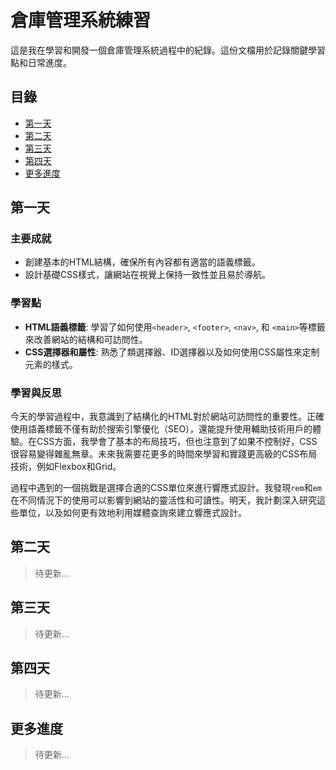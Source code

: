 # 倉庫管理系統練習

這是我在學習和開發一個倉庫管理系統過程中的紀錄。這份文檔用於記錄關鍵學習點和日常進度。

## 目錄

- [第一天](#第一天)
- [第二天](#第二天)
- [第三天](#第三天)
- [第四天](#第四天)
- [更多進度](#更多進度)

## 第一天

### 主要成就

- 創建基本的HTML結構，確保所有內容都有適當的語義標籤。
- 設計基礎CSS樣式，讓網站在視覺上保持一致性並且易於導航。

### 學習點

- **HTML語義標籤**: 學習了如何使用`<header>`, `<footer>`, `<nav>`, 和 `<main>`等標籤來改善網站的結構和可訪問性。
- **CSS選擇器和屬性**: 熟悉了類選擇器、ID選擇器以及如何使用CSS屬性來定制元素的樣式。

### 學習與反思

今天的學習過程中，我意識到了結構化的HTML對於網站可訪問性的重要性。正確使用語義標籤不僅有助於搜索引擎優化（SEO），還能提升使用輔助技術用戶的體驗。在CSS方面，我學會了基本的布局技巧，但也注意到了如果不控制好，CSS很容易變得雜亂無章。未來我需要花更多的時間來學習和實踐更高級的CSS布局技術，例如Flexbox和Grid。

過程中遇到的一個挑戰是選擇合適的CSS單位來進行響應式設計。我發現`rem`和`em`在不同情況下的使用可以影響到網站的靈活性和可讀性。明天，我計劃深入研究這些單位，以及如何更有效地利用媒體查詢來建立響應式設計。

## 第二天

> 待更新...

## 第三天

> 待更新...

## 第四天

> 待更新...

## 更多進度

> 待更新...